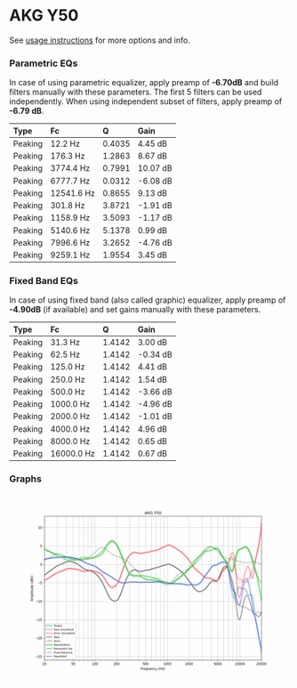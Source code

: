 # AKG Y50
See [usage instructions](https://github.com/jaakkopasanen/AutoEq#usage) for more options and info.

### Parametric EQs
In case of using parametric equalizer, apply preamp of **-6.70dB** and build filters manually
with these parameters. The first 5 filters can be used independently.
When using independent subset of filters, apply preamp of **-6.79 dB**.

| Type    | Fc         |      Q | Gain     |
|:--------|:-----------|:-------|:---------|
| Peaking | 12.2 Hz    | 0.4035 | 4.45 dB  |
| Peaking | 176.3 Hz   | 1.2863 | 8.67 dB  |
| Peaking | 3774.4 Hz  | 0.7991 | 10.07 dB |
| Peaking | 6777.7 Hz  | 0.0312 | -6.08 dB |
| Peaking | 12541.6 Hz | 0.8655 | 9.13 dB  |
| Peaking | 301.8 Hz   | 3.8721 | -1.91 dB |
| Peaking | 1158.9 Hz  | 3.5093 | -1.17 dB |
| Peaking | 5140.6 Hz  | 5.1378 | 0.99 dB  |
| Peaking | 7996.6 Hz  | 3.2652 | -4.76 dB |
| Peaking | 9259.1 Hz  | 1.9554 | 3.45 dB  |

### Fixed Band EQs
In case of using fixed band (also called graphic) equalizer, apply preamp of **-4.90dB**
(if available) and set gains manually with these parameters.

| Type    | Fc         |      Q | Gain     |
|:--------|:-----------|:-------|:---------|
| Peaking | 31.3 Hz    | 1.4142 | 3.00 dB  |
| Peaking | 62.5 Hz    | 1.4142 | -0.34 dB |
| Peaking | 125.0 Hz   | 1.4142 | 4.41 dB  |
| Peaking | 250.0 Hz   | 1.4142 | 1.54 dB  |
| Peaking | 500.0 Hz   | 1.4142 | -3.66 dB |
| Peaking | 1000.0 Hz  | 1.4142 | -4.96 dB |
| Peaking | 2000.0 Hz  | 1.4142 | -1.01 dB |
| Peaking | 4000.0 Hz  | 1.4142 | 4.96 dB  |
| Peaking | 8000.0 Hz  | 1.4142 | 0.65 dB  |
| Peaking | 16000.0 Hz | 1.4142 | 0.67 dB  |

### Graphs
![](./AKG%20Y50.png)